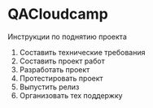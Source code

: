 # QACloudcamp
Инструкции по поднятию проекта
1) Составить технические требования
2) Составить проект работ
3) Разработать проект
4) Протестировать проект
5) Выпустить релиз
6) Организовать тех поддержку
